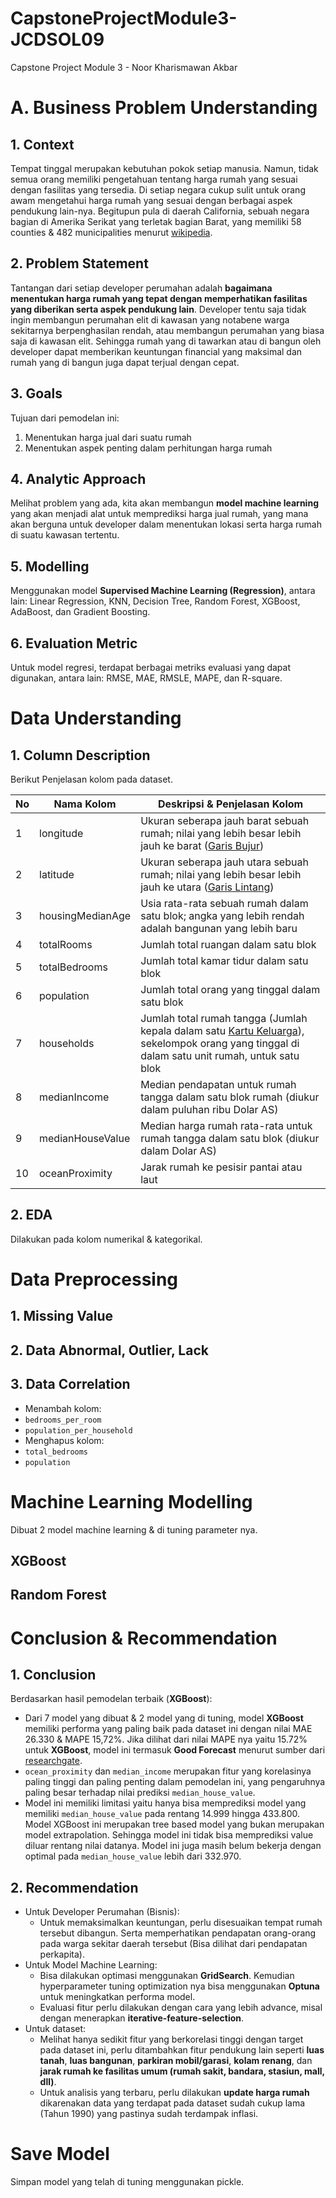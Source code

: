 # CapstoneProjectModule3-JCDSOL09
Capstone Project Module 3 - Noor Kharismawan Akbar

# A. Business Problem Understanding

## 1. Context
Tempat tinggal merupakan kebutuhan pokok setiap manusia. Namun, tidak semua orang memiliki pengetahuan tentang harga rumah yang sesuai dengan fasilitas yang tersedia. Di setiap negara cukup sulit untuk orang awam mengetahui harga rumah yang sesuai dengan berbagai aspek pendukung lain-nya. Begitupun pula di daerah California, sebuah negara bagian di Amerika Serikat yang terletak bagian Barat, yang memiliki 58 counties & 482 municipalities menurut [wikipedia](https://simple.wikipedia.org/wiki/List_of_cities_and_towns_in_California).

## 2. Problem Statement
Tantangan dari setiap developer perumahan adalah **bagaimana menentukan harga rumah yang tepat dengan memperhatikan fasilitas yang diberikan serta aspek pendukung lain**. Developer tentu saja tidak ingin membangun perumahan elit di kawasan yang notabene warga sekitarnya berpenghasilan rendah, atau membangun perumahan yang biasa saja di kawasan elit. Sehingga rumah yang di tawarkan atau di bangun oleh developer dapat memberikan keuntungan financial yang maksimal dan rumah yang di bangun juga dapat terjual dengan cepat.

## 3. Goals
Tujuan dari pemodelan ini:
1. Menentukan harga jual dari suatu rumah
2. Menentukan aspek penting dalam perhitungan harga rumah

## 4. Analytic Approach
Melihat problem yang ada, kita akan membangun **model machine learning** yang akan menjadi alat untuk memprediksi harga jual rumah, yang mana akan berguna untuk developer dalam menentukan lokasi serta harga rumah di suatu kawasan tertentu.

## 5. Modelling
Menggunakan model **Supervised Machine Learning (Regression)**, antara lain: Linear Regression, KNN, Decision Tree, Random Forest, XGBoost, AdaBoost, dan Gradient Boosting.

## 6. Evaluation Metric
Untuk model regresi, terdapat berbagai metriks evaluasi yang dapat digunakan, antara lain: RMSE, MAE, RMSLE, MAPE, dan R-square.

# Data Understanding

## 1. Column Description
Berikut Penjelasan kolom pada dataset.

| No | Nama Kolom | Deskripsi & Penjelasan Kolom |
| -- | -- | -- |
| 1 | longitude | Ukuran seberapa jauh barat sebuah rumah; nilai yang lebih besar lebih jauh ke barat ([Garis Bujur](https://id.wikipedia.org/wiki/Garis_bujur)) |
| 2 | latitude | Ukuran seberapa jauh utara sebuah rumah; nilai yang lebih besar lebih jauh ke utara ([Garis Lintang](https://id.wikipedia.org/wiki/Garis_lintang)) |
| 3 | housingMedianAge | Usia rata-rata sebuah rumah dalam satu blok; angka yang lebih rendah adalah bangunan yang lebih baru |
| 4 | totalRooms | Jumlah total ruangan dalam satu blok |
| 5 | totalBedrooms | Jumlah total kamar tidur dalam satu blok |
| 6 | population | Jumlah total orang yang tinggal dalam satu blok |
| 7 | households | Jumlah total rumah tangga (Jumlah kepala dalam satu [Kartu Keluarga](https://id.wikipedia.org/wiki/Kartu_Keluarga)), sekelompok orang yang tinggal di dalam satu unit rumah, untuk satu blok |
| 8 | medianIncome | Median pendapatan untuk rumah tangga dalam satu blok rumah (diukur dalam puluhan ribu Dolar AS)| |
| 9 | medianHouseValue | Median harga rumah rata-rata untuk rumah tangga dalam satu blok (diukur dalam Dolar AS) |
| 10 | oceanProximity | Jarak rumah ke pesisir pantai atau laut |

## 2. EDA
Dilakukan pada kolom numerikal & kategorikal.

# Data Preprocessing

## 1. Missing Value

## 2. Data Abnormal, Outlier, Lack

## 3. Data Correlation
* Menambah kolom:
 * `bedrooms_per_room`
 * `population_per_household`
* Menghapus kolom:
 * `total_bedrooms`
 * `population`
# Machine Learning Modelling
Dibuat 2 model machine learning & di tuning parameter nya.

## XGBoost

## Random Forest

# Conclusion & Recommendation

## 1. Conclusion
Berdasarkan hasil pemodelan terbaik (**XGBoost**):
* Dari 7 model yang dibuat & 2 model yang di tuning, model **XGBoost** memiliki performa yang paling baik pada dataset ini dengan nilai MAE 26.330 & MAPE 15,72%. Jika dilihat dari nilai MAPE nya yaitu 15.72% untuk **XGBoost**, model ini termasuk **Good Forecast** menurut sumber dari [researchgate](https://www.researchgate.net/figure/Interpretation-of-MAPE-Results-for-Forecasting-Accuracy_tbl2_276417263).
* `ocean_proximity` dan `median_income` merupakan fitur yang korelasinya paling tinggi  dan paling penting dalam pemodelan ini, yang pengaruhnya paling besar terhadap nilai prediksi `median_house_value`.
* Model ini memiliki limitasi yaitu hanya bisa memprediksi model yang memiliki `median_house_value` pada rentang 14.999 hingga 433.800. Model XGBoost ini merupakan tree based model yang bukan merupakan model extrapolation. Sehingga model ini tidak bisa memprediksi value diluar rentang nilai datanya. Model ini juga masih belum bekerja dengan optimal pada `median_house_value` lebih dari 332.970.

## 2. Recommendation
* Untuk Developer Perumahan (Bisnis):
  * Untuk memaksimalkan keuntungan, perlu disesuaikan tempat rumah tersebut dibangun. Serta memperhatikan pendapatan orang-orang pada warga sekitar daerah tersebut (Bisa dilihat dari pendapatan perkapita).
* Untuk Model Machine Learning:
  * Bisa dilakukan optimasi menggunakan **GridSearch**. Kemudian hyperparameter tuning optimization nya bisa menggunakan **Optuna** untuk meningkatkan performa model.
  * Evaluasi fitur perlu dilakukan dengan cara yang lebih advance, misal dengan menerapkan **iterative-feature-selection**.
* Untuk dataset:
  * Melihat hanya sedikit fitur yang berkorelasi tinggi dengan target pada dataset ini, perlu ditambahkan fitur pendukung lain seperti **luas tanah**, **luas bangunan**, **parkiran mobil/garasi**, **kolam renang**, dan **jarak rumah ke fasilitas umum (rumah sakit, bandara, stasiun, mall, dll)**.
  * Untuk analisis yang terbaru, perlu dilakukan **update harga rumah** dikarenakan data yang terdapat pada dataset sudah cukup lama (Tahun 1990) yang pastinya sudah terdampak inflasi.

# Save Model
Simpan model yang telah di tuning menggunakan pickle.
